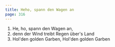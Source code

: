 ```yaml
---
title: Heho, spann den Wagen an
page: 316
---
```


1. He, ho, spann den Wagen an,
2. denn der Wind treibt Regen über's Land
3. Hol'den golden Garben, Hol'den golden Garben  